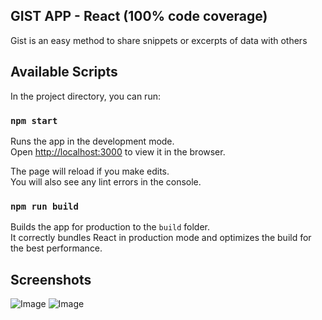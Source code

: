 ## GIST APP - React (100% code coverage)

Gist is an easy method to share snippets or excerpts of data with others

## Available Scripts

In the project directory, you can run:

### `npm start`

Runs the app in the development mode.<br />
Open [http://localhost:3000](http://localhost:3000) to view it in the browser.

The page will reload if you make edits.<br />
You will also see any lint errors in the console.

### `npm run build`

Builds the app for production to the `build` folder.<br />
It correctly bundles React in production mode and optimizes the build for the best performance.

## Screenshots

<img src="https://i.ibb.co/TR9QkK7/gistOne.png" alt="Image">

<img src="https://i.ibb.co/6N4RfHs/gistTwo.png" alt="Image">
